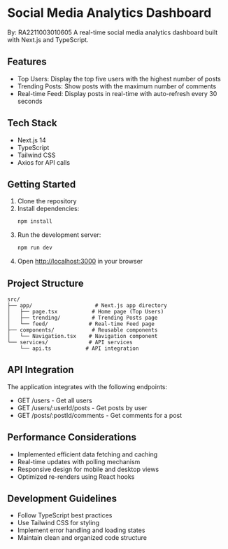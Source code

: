# Social Media Analytics Dashboard
By: RA2211003010605
A real-time social media analytics dashboard built with Next.js and TypeScript.

## Features

- Top Users: Display the top five users with the highest number of posts
- Trending Posts: Show posts with the maximum number of comments
- Real-time Feed: Display posts in real-time with auto-refresh every 30 seconds

## Tech Stack

- Next.js 14
- TypeScript
- Tailwind CSS
- Axios for API calls

## Getting Started

1. Clone the repository
2. Install dependencies:
   ```bash
   npm install
   ```
3. Run the development server:
   ```bash
   npm run dev
   ```
4. Open [http://localhost:3000](http://localhost:3000) in your browser

## Project Structure

```
src/
├── app/                    # Next.js app directory
│   ├── page.tsx           # Home page (Top Users)
│   ├── trending/          # Trending Posts page
│   └── feed/             # Real-time Feed page
├── components/            # Reusable components
│   └── Navigation.tsx    # Navigation component
└── services/             # API services
    └── api.ts           # API integration
```

## API Integration

The application integrates with the following endpoints:

- GET /users - Get all users
- GET /users/:userId/posts - Get posts by user
- GET /posts/:postId/comments - Get comments for a post

## Performance Considerations

- Implemented efficient data fetching and caching
- Real-time updates with polling mechanism
- Responsive design for mobile and desktop views
- Optimized re-renders using React hooks

## Development Guidelines

- Follow TypeScript best practices
- Use Tailwind CSS for styling
- Implement error handling and loading states
- Maintain clean and organized code structure 
